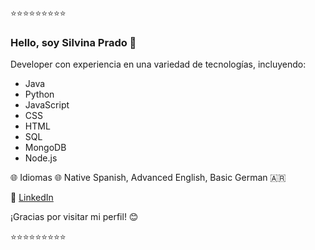 ⭐⭐⭐⭐⭐⭐⭐⭐⭐

### Hello, soy Silvina Prado 👋

Developer con experiencia en una variedad de tecnologías, incluyendo:

- Java
- Python
- JavaScript
- CSS
- HTML
- SQL
- MongoDB
- Node.js

🌐&nbsp;Idiomas&nbsp;🌐
Native Spanish, Advanced English, Basic German
🇦🇷

🔗&nbsp;[LinkedIn](linkedin.com/in/silvina-prado-a87155226/)

¡Gracias por visitar mi perfil! 😊

⭐⭐⭐⭐⭐⭐⭐⭐⭐
